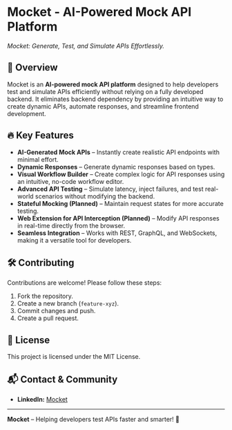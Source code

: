 # Mocket - AI-Powered Mock API Platform

*Mocket: Generate, Test, and Simulate APIs Effortlessly.*

## 🚀 Overview

Mocket is an **AI-powered mock API platform** designed to help developers test and simulate APIs efficiently without relying on a fully developed backend. It eliminates backend dependency by providing an intuitive way to create dynamic APIs, automate responses, and streamline frontend development.

## 🔥 Key Features

- **AI-Generated Mock APIs** – Instantly create realistic API endpoints with minimal effort.
- **Dynamic Responses** –  Generate dynamic responses based on types.
- **Visual Workflow Builder** – Create complex logic for API responses using an intuitive, no-code workflow editor.
- **Advanced API Testing** – Simulate latency, inject failures, and test real-world scenarios without modifying the backend.
- **Stateful Mocking (Planned)** – Maintain request states for more accurate testing.
- **Web Extension for API Interception (Planned)** – Modify API responses in real-time directly from the browser.
- **Seamless Integration** – Works with REST, GraphQL, and WebSockets, making it a versatile tool for developers.

## 🛠️ Contributing

Contributions are welcome! Please follow these steps:

1. Fork the repository.
2. Create a new branch (`feature-xyz`).
3. Commit changes and push.
4. Create a pull request.

## 📝 License

This project is licensed under the MIT License.

## 📬 Contact & Community

<!-- - **Website:** [www.mocket.com](https://www.mocket.com) -->
- **LinkedIn:** [Mocket](https://www.linkedin.com/company/themocket)
<!-- - **Discord:** [Join Our Community](https://discord.gg/mocket) -->

---

**Mocket** – Helping developers test APIs faster and smarter! 🚀
